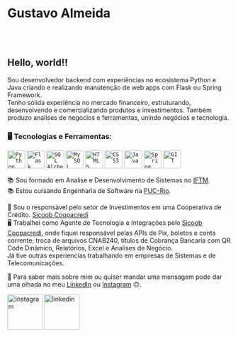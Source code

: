 </br>
</br>
<div dsplay="inline-block">
<h1 align="left">Gustavo Almeida</h1>
</br>
</br>

## Hello, world!!

Sou desenvolvedor backend com experiências no ecosistema Python e Java criando e realizando manutenção de web apps com Flask ou Spring Framework.<br>
Tenho sólida experiência no mercado financeiro, estruturando, desenvolvendo e comercializando produtos e investimentos. Também produzo analises de negocios e ferramentas, unindo negócios e tecnologia.

### 🖥️ Tecnologias e Ferramentas: 


<code><img width="40px" src="https://cdn.jsdelivr.net/gh/devicons/devicon@latest/icons/python/python-original-wordmark.svg" title = "Python"/></code>
<code><img width="40px" src="https://cdn.jsdelivr.net/gh/devicons/devicon@latest/icons/flask/flask-original.svg" title = "Flask"/></code>
<code><img width="40px" src="https://cdn.jsdelivr.net/gh/devicons/devicon@latest/icons/sqlalchemy/sqlalchemy-original-wordmark.svg" title = "SQL Alchemy"/></code>
<code><img width="40px" src="https://cdn.jsdelivr.net/gh/devicons/devicon@latest/icons/mysql/mysql-original-wordmark.svg" title = "MySQL"/></code>
<code><img width="40px" src="https://cdn.jsdelivr.net/gh/devicons/devicon@latest/icons/html5/html5-original.svg" title = "HTML5"/></code>
<code><img width="40px" src="https://cdn.jsdelivr.net/gh/devicons/devicon@latest/icons/css3/css3-original-wordmark.svg" title = "CSS3"/></code>
<code><img width="40px" src="https://cdn.jsdelivr.net/gh/devicons/devicon/icons/java/java-original.svg" title = "Java"/></code>
<code><img width="40px" src="https://cdn.jsdelivr.net/gh/devicons/devicon/icons/spring/spring-original.svg" title = "Spring"/></code>
<code><img width="40px" src="https://cdn.jsdelivr.net/gh/devicons/devicon/icons/git/git-original.svg" title = "GIT"/></code>

📚 Sou formado em Analise e Desenvolvimento de Sistemas no [IFTM](https://iftm.edu.br/).<br>
📚 Estou cursando Engenharia de Software na [PUC-Rio](https://www.puc-rio.br/index.html).<br>

💼 Sou o responsável pelo setor de Investimentos em uma Cooperativa de Crédito. [Sicoob Coopacredi](https://www.sicoob.com.br/web/sicoobcoopacredi)<br>
🖥️ Trabalhei como Agente de Tecnologia e Integrações pelo [Sicoob Coopacredi](https://www.sicoob.com.br/web/sicoobcoopacredi), onde fiquei responsável pelas APIs de Pix, boletos e conta corrente; troca de arquivos CNAB240, títulos de Cobrança Bancaria com QR Code Dinâmico, Relatórios, Excel e Analises de Negócio.<br>
Já tive outras experiencias trabalhando em empresas de Sistemas e de Telecomunicações.<br>

🔷 Para saber mais sobre mim ou quiser mandar uma mensagem pode dar uma olhada no meu [LinkedIn](https://www.linkedin.com/in/gustavogalmeida) ou [Instagram](https://www.instagram.com/gustavogabriel.gg/) 🙃.

<a href="https://www.instagram.com/gustavogabriel.gg/">
    <img align="left" width="80px" src="https://i.ibb.co/qkGSp1D/instagram.png" alt="instagram" style="vertical-align:top;">
  </a> 
  <a href="https://www.linkedin.com/in/gustavogalmeida">
    <img width="80px" src="https://i.ibb.co/RyZx12b/linkedin.png" alt="linkedin" style="vertical-align:top;">
  </a>
</div>
